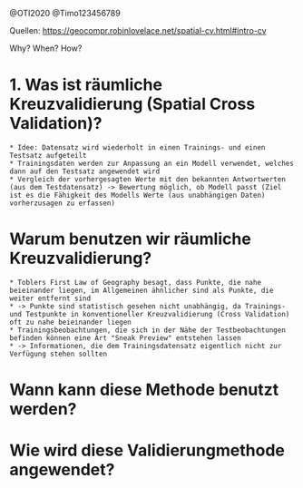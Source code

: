 @OTI2020
@Timo123456789

Quellen: https://geocompr.robinlovelace.net/spatial-cv.html#intro-cv

Why? When? How?
# 1. Was ist räumliche Kreuzvalidierung (Spatial Cross Validation)?
    * Idee: Datensatz wird wiederholt in einen Trainings- und einen Testsatz aufgeteilt
    * Trainingsdaten werden zur Anpassung an ein Modell verwendet, welches dann auf den Testsatz angewendet wird
    * Vergleich der vorhergesagten Werte mit den bekannten Antwortwerten (aus dem Testdatensatz) -> Bewertung möglich, ob Modell passt (Ziel ist es die Fähigkeit des Modells Werte (aus unabhängigen Daten) vorherzusagen zu erfassen)  

# Warum benutzen wir räumliche Kreuzvalidierung?
    * Toblers First Law of Geography besagt, dass Punkte, die nahe beieinander liegen, im Allgemeinen ähnlicher sind als Punkte, die weiter entfernt sind
    * -> Punkte sind statistisch gesehen nicht unabhängig, da Trainings- und Testpunkte in konventioneller Kreuzvalidierung (Cross Validation) oft zu nahe beieinander liegen
    * Trainingsbeobachtungen, die sich in der Nähe der Testbeobachtungen befinden können eine Art "Sneak Preview" entstehen lassen
    * -> Informationen, die dem Trainingsdatensatz eigentlich nicht zur Verfügung stehen sollten

# Wann kann diese Methode benutzt werden?
# Wie wird diese Validierungmethode angewendet?

